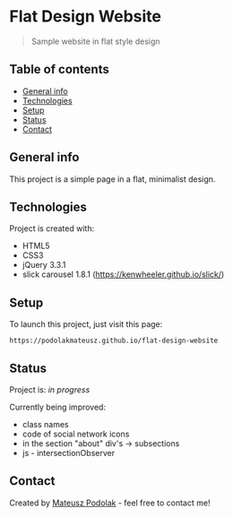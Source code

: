 # Flat Design Website
> Sample website in flat style design

## Table of contents
* [General info](#general-info)
* [Technologies](#technologies)
* [Setup](#setup)
* [Status](#status)
* [Contact](#contact)

## General info
This project is a simple page in a flat, minimalist design.
	
## Technologies
Project is created with:
* HTML5
* CSS3
* jQuery 3.3.1
* slick carousel 1.8.1 (https://kenwheeler.github.io/slick/)
	
## Setup
To launch this project, just visit this page:

```
https://podolakmateusz.github.io/flat-design-website
```

## Status
Project is: _in progress_

Currently being improved:
* class names
* code of social network icons
* in the section "about" div's -> subsections
* js - intersectionObserver

## Contact
Created by [Mateusz Podolak](podolakmateusz@outlook.com) - feel free to contact me!
